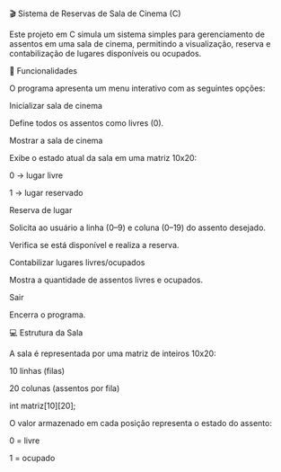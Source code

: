 🎬 Sistema de Reservas de Sala de Cinema (C)

Este projeto em C simula um sistema simples para gerenciamento de assentos em uma sala de cinema, permitindo a visualização, reserva e contabilização de lugares disponíveis ou ocupados.

🧠 Funcionalidades

O programa apresenta um menu interativo com as seguintes opções:

Inicializar sala de cinema

Define todos os assentos como livres (0).

Mostrar a sala de cinema

Exibe o estado atual da sala em uma matriz 10x20:

0 → lugar livre

1 → lugar reservado

Reserva de lugar

Solicita ao usuário a linha (0–9) e coluna (0–19) do assento desejado.

Verifica se está disponível e realiza a reserva.

Contabilizar lugares livres/ocupados

Mostra a quantidade de assentos livres e ocupados.

Sair

Encerra o programa.

💻 Estrutura da Sala

A sala é representada por uma matriz de inteiros 10x20:

10 linhas (filas)

20 colunas (assentos por fila)

int matriz[10][20];


O valor armazenado em cada posição representa o estado do assento:

0 = livre

1 = ocupado
